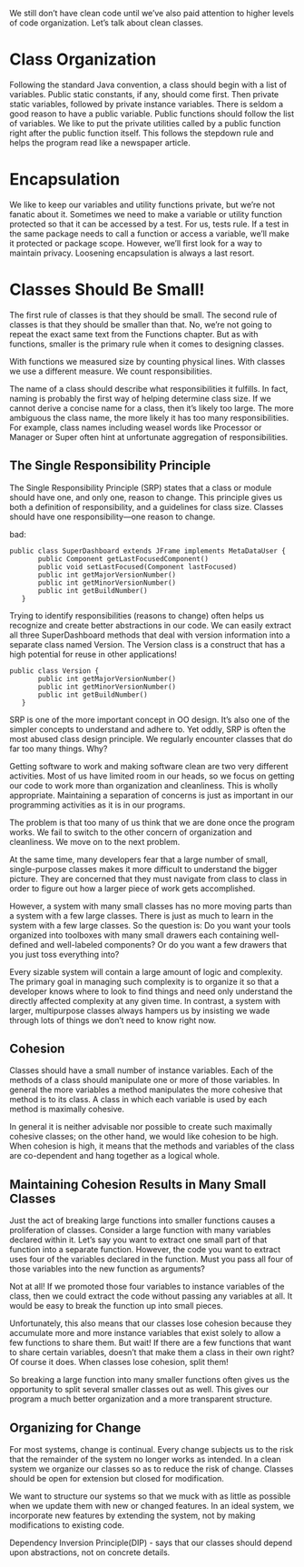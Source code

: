 We still don’t have clean code until we’ve also paid attention to higher levels of code organization. Let’s talk about clean classes.

# Class Organization

Following the standard Java convention, a class should begin with a list of variables. Public static constants, if any, should come first. Then private static variables, followed by private instance variables. There is seldom a good reason to have a public variable. Public functions should follow the list of variables. We like to put the private utilities called by a public function right after the public function itself. This follows the stepdown rule and helps the program read like a newspaper article.


# Encapsulation

We like to keep our variables and utility functions private, but we’re not fanatic about it. Sometimes we need to make a variable or utility function protected so that it can be accessed by a test. For us, tests rule. If a test in the same package needs to call a function or access a variable, we’ll make it protected or package scope. However, we’ll first look for a way to maintain privacy. Loosening encapsulation is always a last resort.


# Classes Should Be Small!

The first rule of classes is that they should be small. The second rule of classes is that they should be smaller than that. No, we’re not going to repeat the exact same text from the Functions chapter. But as with functions, smaller is the primary rule when it comes to designing classes.

With functions we measured size by counting physical lines. With classes we use a different measure. We count responsibilities.

The name of a class should describe what responsibilities it fulfills. In fact, naming is probably the first way of helping determine class size. If we cannot derive a concise name for a class, then it’s likely too large. The more ambiguous the class name, the more likely it has too many responsibilities. For example, class names including weasel words like Processor or Manager or Super often hint at unfortunate aggregation of responsibilities.


## The Single Responsibility Principle

The Single Responsibility Principle (SRP) states that a class or module should have one, and only one, reason to change. This principle gives us both a definition of responsibility, and a guidelines for class size. Classes should have one responsibility—one reason to change.

bad:
   
```
public class SuperDashboard extends JFrame implements MetaDataUser {
       public Component getLastFocusedComponent()
       public void setLastFocused(Component lastFocused)
       public int getMajorVersionNumber()
       public int getMinorVersionNumber()
       public int getBuildNumber()
   }
```


Trying to identify responsibilities (reasons to change) often helps us recognize and create better abstractions in our code. We can easily extract all three SuperDashboard methods that deal with version information into a separate class named Version. The Version class is a construct that has a high potential for reuse in other applications!

   
```
public class Version {
       public int getMajorVersionNumber()
       public int getMinorVersionNumber()
       public int getBuildNumber()
   }
```


SRP is one of the more important concept in OO design. It’s also one of the simpler concepts to understand and adhere to. Yet oddly, SRP is often the most abused class design principle. We regularly encounter classes that do far too many things. Why?

Getting software to work and making software clean are two very different activities. Most of us have limited room in our heads, so we focus on getting our code to work more than organization and cleanliness. This is wholly appropriate. Maintaining a separation of concerns is just as important in our programming activities as it is in our programs.

The problem is that too many of us think that we are done once the program works. We fail to switch to the other concern of organization and cleanliness. We move on to the next problem.

At the same time, many developers fear that a large number of small, single-purpose classes makes it more difficult to understand the bigger picture. They are concerned that they must navigate from class to class in order to figure out how a larger piece of work gets accomplished.

However, a system with many small classes has no more moving parts than a system with a few large classes. There is just as much to learn in the system with a few large classes. So the question is: Do you want your tools organized into toolboxes with many small drawers each containing well-defined and well-labeled components? Or do you want a few drawers that you just toss everything into?

Every sizable system will contain a large amount of logic and complexity. The primary goal in managing such complexity is to organize it so that a developer knows where to look to find things and need only understand the directly affected complexity at any given time. In contrast, a system with larger, multipurpose classes always hampers us by insisting we wade through lots of things we don’t need to know right now.


## Cohesion

Classes should have a small number of instance variables. Each of the methods of a class should manipulate one or more of those variables. In general the more variables a method manipulates the more cohesive that method is to its class. A class in which each variable is used by each method is maximally cohesive. 

In general it is neither advisable nor possible to create such maximally cohesive classes; on the other hand, we would like cohesion to be high. When cohesion is high, it means that the methods and variables of the class are co-dependent and hang together as a logical whole.


## Maintaining Cohesion Results in Many Small Classes

Just the act of breaking large functions into smaller functions causes a proliferation of classes. Consider a large function with many variables declared within it. Let’s say you want to extract one small part of that function into a separate function. However, the code you want to extract uses four of the variables declared in the function. Must you pass all four of those variables into the new function as arguments?

Not at all! If we promoted those four variables to instance variables of the class, then we could extract the code without passing any variables at all. It would be easy to break the function up into small pieces. 

Unfortunately, this also means that our classes lose cohesion because they accumulate more and more instance variables that exist solely to allow a few functions to share them. But wait! If there are a few functions that want to share certain variables, doesn’t that make them a class in their own right? Of course it does. When classes lose cohesion, split them! 

So breaking a large function into many smaller functions often gives us the opportunity to split several smaller classes out as well. This gives our program a much better organization and a more transparent structure.


## Organizing for Change

For most systems, change is continual. Every change subjects us to the risk that the remainder of the system no longer works as intended. In a clean system we organize our classes so as to reduce the risk of change. Classes should be open for extension but closed for modification.

We want to structure our systems so that we muck with as little as possible when we update them with new or changed features. In an ideal system, we incorporate new features by extending the system, not by making modifications to existing code.

Dependency Inversion Principle(DIP) - says that our classes should depend upon abstractions, not on concrete details.


































